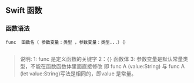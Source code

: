 ## Swift 函数

### 函数语法
```
func  函数名（ 参数变量：类型 ，参数变量：类型...）｛｝
    
```
> 说明: 
> 1: func 是定义函数的关键字
> 2：`{}` 函数体
> 3: 参数变量是默认常量类型，不能在函数函数体里面直接修改
> 即 func A (value:String)  与 func A (let value:String)写法是相同的，即value 是常量。




























